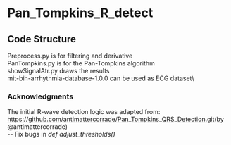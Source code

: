 # Pan_Tompkins_R_detect

## Code Structure
  Preprocess.py is for filtering and derivative\
  PanTompkins.py is for the Pan-Tompkins algorithm\
  showSignalAtr.py draws the results\
  mit-bih-arrhythmia-database-1.0.0 can be used as ECG dataset\
### Acknowledgments  
  The initial R-wave detection logic was adapted from: \
  https://github.com/antimattercorrade/Pan_Tompkins_QRS_Detection.git(by @antimattercorrade)\
  -- Fix bugs in _def adjust_thresholds()_

